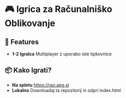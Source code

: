 # 🎮 Igrica za Računalniško Oblikovanje

## 🚀 Features
- **1-2 Igralca** Multiplayer z uporabo iste tipkovnice

## 📦 Kako Igrati?
- **Na spletu** https://rao.apg.si
- **Lokalno** Downloadaj ta repozitorij in odpri index.html

